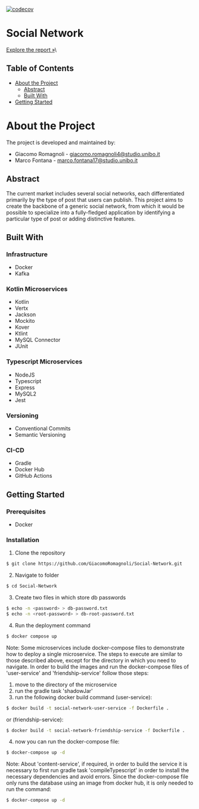 [![codecov](https://codecov.io/github/GiacomoRomagnoli/Social-Network/branch/dev/graph/badge.svg?token=FAYRLMA91C)](https://codecov.io/github/GiacomoRomagnoli/Social-Network)
# Social Network
[Explore the report »](./resurces/report/docs/docs.md)\

[//]: # ([Documentation »]&#40;./resurces/dokka/index.html&#41;)

## Table of Contents
- [About the Project](#about-the-project)
  - [Abstract](#abstract)
  - [Built With](#built-with)
- [Getting Started](#getting-started)

# About the Project
The project is developed and maintained by:
- Giacomo Romagnoli - giacomo.romagnoli4@studio.unibo.it
- Marco Fontana - marco.fontana17@studio.unibo.it

## Abstract
The current market includes several social networks,
each differentiated primarily by the type of post that users can publish.
This project aims to create the backbone of a generic social network,
from which it would be possible to specialize into a fully-fledged application by identifying a particular type of post
or adding distinctive features.

## Built With
### Infrastructure
- Docker
- Kafka
### Kotlin Microservices
- Kotlin
- Vertx
- Jackson
- Mockito
- Kover
- Ktlint
- MySQL Connector
- JUnit
### Typescript Microservices
- NodeJS
- Typescript
- Express
- MySQL2
- Jest
### Versioning
- Conventional Commits
- Semantic Versioning
### CI-CD
- Gradle
- Docker Hub
- GitHub Actions

## Getting Started
### Prerequisites
- Docker
### Installation
1. Clone the repository
```bash
$ git clone https://github.com/GiacomoRomagnoli/Social-Network.git
```
2. Navigate to folder
```bash
$ cd Social-Network
```
3. Create two files in which store db passwords
```bash
$ echo -n <password> > db-password.txt
$ echo -n <root-password> > db-root-password.txt
```
4. Run the deployment command
```bash
$ docker compose up
```
Note: Some microservices include docker-compose files to demonstrate how to deploy a single microservice.
The steps to execute are similar to those described above, except for the directory in which you need to navigate.
In order to build the images and run the docker-compose files of 'user-service' and 'friendship-service' follow those
steps:
1. move to the directory of the microservice
2. run the gradle task 'shadowJar'
3. run the following docker build command (user-service):
```bash
$ docker build -t social-network-user-service -f Dockerfile .
```
or (friendship-service):
```bash
$ docker build -t social-network-friendship-service -f Dockerfile .
```
4. now you can run the docker-compose file:
```bash
$ docker-compose up -d
```

Note: About 'content-service', if required, in order to build the service it is necessary to first run gradle task
'compileTypescript' in order to install the necessary dependencies and avoid errors. Since the docker-compose file only
runs the database using an image from docker hub, it is only needed to run the command:
```bash
$ docker-compose up -d 
``` 